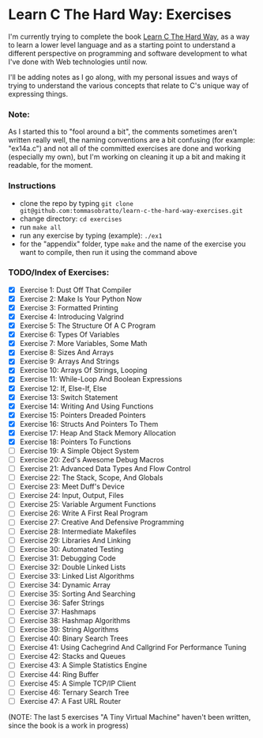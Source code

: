 # Learn C The Hard Way: Exercises
I'm currently trying to complete the book [Learn C The Hard Way](http://c.learncodethehardway.org/book/), as a way to learn a lower level language and as a starting point to understand a different perspective on programming and software development to what I've done with Web technologies until now.

I'll be adding notes as I go along, with my personal issues and ways of trying to understand the various concepts that relate to C's unique way of expressing things.

### Note: 
As I started this to "fool around a bit", the comments sometimes aren't written really well, the naming conventions are a bit confusing (for example: "ex14a.c") and not all of the committed exercises are done and working (especially my own), but I'm working on cleaning it up a bit and making it readable, for the moment.

### Instructions
- clone the repo by typing ```git clone git@github.com:tommasobratto/learn-c-the-hard-way-exercises.git```
- change directory: ```cd exercises```
- run ```make all```
- run any exercise by typing (example): ```./ex1```
- for the "appendix" folder, type ``` make ``` and the name of the exercise you want to compile, then run it using the command above

### TODO/Index of Exercises: 

- [x] Exercise 1: Dust Off That Compiler
- [x] Exercise 2: Make Is Your Python Now
- [x] Exercise 3: Formatted Printing
- [x] Exercise 4: Introducing Valgrind
- [x] Exercise 5: The Structure Of A C Program
- [x] Exercise 6: Types Of Variables
- [x] Exercise 7: More Variables, Some Math
- [x] Exercise 8: Sizes And Arrays
- [x] Exercise 9: Arrays And Strings
- [x] Exercise 10: Arrays Of Strings, Looping
- [x] Exercise 11: While-Loop And Boolean Expressions
- [x] Exercise 12: If, Else-If, Else
- [x] Exercise 13: Switch Statement
- [x] Exercise 14: Writing And Using Functions
- [x] Exercise 15: Pointers Dreaded Pointers
- [x] Exercise 16: Structs And Pointers To Them
- [x] Exercise 17: Heap And Stack Memory Allocation
- [x] Exercise 18: Pointers To Functions
- [ ] Exercise 19: A Simple Object System
- [ ] Exercise 20: Zed's Awesome Debug Macros
- [ ] Exercise 21: Advanced Data Types And Flow Control
- [ ] Exercise 22: The Stack, Scope, And Globals
- [ ] Exercise 23: Meet Duff's Device
- [ ] Exercise 24: Input, Output, Files
- [ ] Exercise 25: Variable Argument Functions
- [ ] Exercise 26: Write A First Real Program
- [ ] Exercise 27: Creative And Defensive Programming
- [ ] Exercise 28: Intermediate Makefiles
- [ ] Exercise 29: Libraries And Linking
- [ ] Exercise 30: Automated Testing
- [ ] Exercise 31: Debugging Code
- [ ] Exercise 32: Double Linked Lists
- [ ] Exercise 33: Linked List Algorithms
- [ ] Exercise 34: Dynamic Array
- [ ] Exercise 35: Sorting And Searching
- [ ] Exercise 36: Safer Strings
- [ ] Exercise 37: Hashmaps
- [ ] Exercise 38: Hashmap Algorithms
- [ ] Exercise 39: String Algorithms
- [ ] Exercise 40: Binary Search Trees
- [ ] Exercise 41: Using Cachegrind And Callgrind For Performance Tuning
- [ ] Exercise 42: Stacks and Queues
- [ ] Exercise 43: A Simple Statistics Engine
- [ ] Exercise 44: Ring Buffer
- [ ] Exercise 45: A Simple TCP/IP Client
- [ ] Exercise 46: Ternary Search Tree
- [ ] Exercise 47: A Fast URL Router

(NOTE: The last 5 exercises "A Tiny Virtual Machine" haven't been written, since the book is a work in progress)
